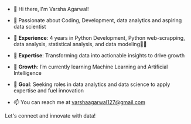 - 👋 Hi there, I'm Varsha Agarwal! 
- 👀 Passionate about Coding, Development, data analytics and aspiring data scientist

- 💼 <b>Experience</b>: 4 years in Python Development, Python web-scrapping, data analysis, statistical analysis, and data modeling👨‍💻
- 🚀 <b>Expertise</b>: Transforming data into actionable insights to drive growth
- 🌱 <b>Growth</b>: I’m currently learning Machine Learning and Artificial Intelligence
- 👀 <b>Goal</b>: Seeking roles in data analytics and data science to apply expertise and fuel innovation

- 📫 You can reach me at varshaagarwal127@gmail.com

Let's connect and innovate with data!
<!---
VarshaA127/VarshaA127 is a ✨ special ✨ repository because its `README.md` (this file) appears on your GitHub profile.
You can click the Preview link to take a look at your changes.
--->
